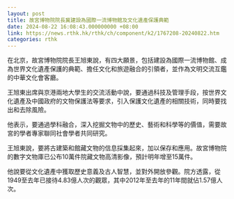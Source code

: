 ```yaml
---
layout: post
title: 故宮博物院院長冀建設為國際一流博物館及文化遺產保護典範
date: 2024-08-22 16:08:43.000000000 +08:00
link: https://news.rthk.hk/rthk/ch/component/k2/1767208-20240822.htm
categories: rthk
---
```


在北京，故宮博物院院長王旭東說，有四大願景，包括建設為國際一流博物館、成為世界文化遺產保護的典範、擔任文化和旅遊融合的引領者，並作為文明交流互鑑的中華文化會客廳。 

王旭東出席與京港兩地大學生的交流活動中說，要通過科技及管理手段，按世界文化遺產及中國政府的文物保護法等要求，引入保護文化遺產的相關技術，同時要找出和去除風險。

他表示，要通過學科融合，深入挖掘文物中的歷史、藝術和科學等的價值，需要故宮的學者專家聯同社會學者共同研究。 

王旭東說，要將古建築和館藏文物的信息採集起來，加以保存和應用。故宮博物院的數字文物庫已公布10萬件院藏文物高清影像，預計明年增至15萬件。

他說要從文化遺產中獲取歷史意義及古人智慧，並對外開放參觀。院方透露，從1949至去年已接待4.83億人次的觀眾，其中2012年至去年的11年間就佔1.57億人次。
